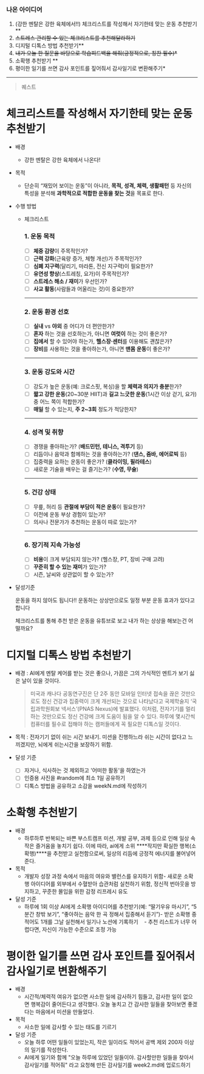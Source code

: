 ### 나온 아이디어

1. (강한 멘탈은 강한 육체에서!!) 체크리스트를 작성해서 자기한테 맞는 운동 추천받기 **
2. ~~스트레스 관리할 수 있는 체크리스트를 추천해달라하기~~
3. 디지털 디톡스 방법 추천받기**
4. ~~내가 오늘 한 질문을 바탕으로 학습피드백을 해줘(긍정적으로, 칭찬 필수)*~~
5. 소확행 추천받기 **
6. 평이한 일기를 쓰면 감사 포인트를 짚어줘서 감사일기로 변환해주기*

---

> 퀘스트
> 

# 체크리스트를 작성해서 자기한테 맞는 운동 추천받기

- 배경
    - 강한 멘탈은 강한 육체에서 나온다!
- 목적
    - 단순히 “재밌어 보이는 운동”이 아니라, **목적, 성격, 체력, 생활패턴** 등 자신의 특성을 분석해 **과학적으로 적합한 운동을 찾는 것**을 목표로 한다.
- 수행 방법
    - 체크리스트
        
        ### 1. **운동 목적**
        
        - [ ]  **체중 감량**이 주목적인가?
        - [ ]  **근력 강화**(근육량 증가, 체형 개선)가 주목적인가?
        - [ ]  **심폐 지구력**(달리기, 마라톤, 전신 지구력)이 필요한가?
        - [ ]  **유연성 향상**(스트레칭, 요가)이 주목적인가?
        - [ ]  **스트레스 해소 / 재미**가 우선인가?
        - [ ]  **사교 활동**(사람들과 어울리는 것)이 중요한가?
        
        ---
        
        ### 2. **운동 환경 선호**
        
        - [ ]  **실내** vs **야외** 중 어디가 더 편안한가?
        - [ ]  **혼자** 하는 것을 선호하는가, 아니면 **여럿이** 하는 것이 좋은가?
        - [ ]  **집에서** 할 수 있어야 하는가, **헬스장·센터**를 이용해도 괜찮은가?
        - [ ]  **장비**를 사용하는 것을 좋아하는가, 아니면 **맨몸 운동**이 좋은가?
        
        ---
        
        ### 3. **운동 강도와 시간**
        
        - [ ]  강도가 높은 운동(예: 크로스핏, 복싱)을 할 **체력과 의지가 충분**한가?
        - [ ]  **짧고 강한 운동**(20~30분 HIIT)과 **길고 느긋한 운동**(1시간 이상 걷기, 요가) 중 어느 쪽이 적합한가?
        - [ ]  **매일** 할 수 있는지, **주 2~3회** 정도가 적당한지?
        
        ---
        
        ### 4. **성격 및 취향**
        
        - [ ]  경쟁을 좋아하는가? (**배드민턴, 테니스, 격투기** 등)
        - [ ]  리듬이나 음악과 함께하는 것을 좋아하는가? (**댄스, 줌바, 에어로빅** 등)
        - [ ]  집중력을 요하는 운동이 좋은가? (**클라이밍, 필라테스**)
        - [ ]  새로운 기술을 배우는 걸 즐기는가? (**수영, 무술**)
        
        ---
        
        ### 5. **건강 상태**
        
        - [ ]  무릎, 허리 등 **관절에 부담이 적은 운동**이 필요한가?
        - [ ]  이전에 운동 부상 경험이 있는가?
        - [ ]  의사나 전문가가 추천하는 운동이 따로 있는가?
        
        ---
        
        ### 6. **장기적 지속 가능성**
        
        - [ ]  **비용**이 크게 부담되지 않는가? (헬스장, PT, 장비 구매 고려)
        - [ ]  **꾸준히 할 수 있는 재미**가 있는가?
        - [ ]  시즌, 날씨와 상관없이 할 수 있는가?
- 달성기준
    
    운동을 하지 않아도 됩니다!! 운동하는 상상만으로도 일정 부분 운동 효과가 있다고합니다
    
    체크리스트를 통해 추천 받은 운동을 유튜브로 보고 내가 하는 상상을 해보는건 어떨까요?
    

# 디지털 디톡스 방법 추천받기

- 배경 : AI에게 멘탈 케어를 받는 것은 좋으나, 가끔은 그의 가식적인 멘트가 보기 싫은 날이 있을 것이다.
    
    > 미국과 캐나다 공동연구진은 단 2주 동안 모바일 인터넷 접속을 끊은 것만으로도 정신 건강과 집중력이 크게 개선되는 것으로 나타났다고 국제학술지 ‘국립과학원회보 넥서스’(PNAS Nexus)에 발표했다.  이처럼, 전자기기를 멀리하는 것만으로도 정신 건강에 크게 도움이 됨을 알 수 있다. 하루에 몇시간씩 컴퓨터를 필수로 접해야 하는 캠퍼들에게 꼭 필요한 디톡스일 것이다.
    > 
- 목적 : 전자기기 없이 쉬는 시간 보내기. 미션을 진행하느라 쉬는 시간이 없다고 느끼겠지만, 뇌에게 쉬는시간을 보장하기 위함.
- 달성 기준
  - [ ] 자거나, 식사하는 것 제외하고 '어떠한 활동'을 하였는가
  - [ ] 인증용 사진을 #random에 최소 1일 공유하기
  - [ ] 디톡스 방법을 공유하고 소감을 weekN.md에 작성하기

# 소확행 추천받기

- 배경
    - 하루하루 반복되는 바쁜 부스트캠프 미션, 개발 공부, 과제 등으로 인해 일상 속 작은 즐거움을 놓치기 쉽다. 이에 따라, ai에게 소위 ****작지만 확실한 행복(소확행)****을 추천받고 실천함으로써, 일상의 리듬에 긍정적 에너지를 불어넣어 준다.
- 목적
    - 개발자 성장 과정 속에서 마음의 여유와 밸런스를 유지하기 위함- 새로운 소확행 아이디어를 외부에서 수혈받아 습관처럼 실천하기 위함, 정신적 번아웃을 방지하고, 꾸준한 몰입을 위한 감정 리프레시 유도
- 달성 기준
    - 하루에 1회 이상 AI에게 소확행 아이디어를 추천받기(예: “딸기우유 마시기”, “5분간 창밖 보기”, “좋아하는 음악 한 곡 정해서 집중해서 듣기”)- 받은 소확행 중 적어도 1개를 그날 실천해서 일기나 노션에 기록하기    - 추천 리스트가 너무 어렵다면, 자신이 가능한 수준으로 조정 가능

# 평이한 일기를 쓰면 감사 포인트를 짚어줘서 감사일기로 변환해주기

- 배경
    - 시간적/체력적 여유가 없으면 사소한 일에 감사하기 힘들고, 감사한 일이 없으면 행복감이 줄어든다고 생각했다. 오늘 놓치고 간 감사한 일들을 찾아보면 좋겠다는 마음에서 미션을 만들었다.
- 목적
    - 사소한 일에 감사할 수 있는 태도를 기르기
- 달성 기준
    - 오늘 하루 어떤 일들이 있었는지, 작은 일이라도 적어서 공백 제외 200자 이상의 일기를 작성한다.
    - AI에게 일기와 함께 "오늘 하루에 있었던 일들이야. 감사할만한 일들을 찾아서 감사일기를 적어줘" 라고 요청해 만든 감사일기를 week2.md에 업로드하기
